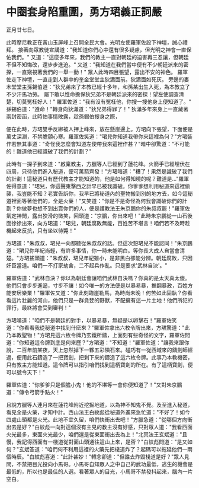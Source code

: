 # 中圈套身陷重圍，勇方珺義正詞嚴

正月廿七日。

此時摩尼教正在黃山玉屏峰上召開全民大會。光明左使羅軍佐設下神壇，誠心禮拜。 接著向眾教徒宣講道："我知道你們心中還有很多疑慮，但光明之神會一直保佑我們。" 又道："這麼多年來，我們的教主一直對朝廷的迫害再三忍讓，但朝廷不但不知悔改，還步步進迫。“ 又道："我知道在我們當中便有不少朝廷派來的密探，一直窺視著我們的一舉一動！" 眾人此時四目張望，露出不安的神色。 羅軍佐走下神壇，一直走到人群中的奎金堂堂主狄瀟面前。狄瀟面如死灰。 旁邊的婁木堂堂主孫錫伯道："狄兄弟來了本教已經十多年，和孫某出生入死，為本教立了不少汗馬功勞。 屬下敢以性命擔保狄兄弟不是朝廷派來的密探！望左使調查清楚，切莫冤枉好人！" 羅軍佐道："我有沒有冤枉他，你搜一搜他身上便知道了。" 孫錫伯道："遵命！"轉身向狄瀟道："狄兄弟得罪了！" 狄瀟多年來身上一直藏著兩封密函，此時怕事情敗露，趁孫錫伯搜身之際，

便在此時，方珺雙手反綁被人押上峰來，放在懸崖邊上。方珺向下張望，下面便是萬丈深淵，不禁膽顫心寒。羅軍佐笑道："珺兒你知道我帶你來這裡為何？"方珺裝作若無其事道："奇怪我怎麼會知道左使帶我來這裡作甚？"暗中卻驚道："不可能的！難道他已經識破了我們的計劃？"

此時有一探子到來道："啟稟教主，方臘等人已經到了蓮花峰。火箭手已經埋伏在四周，只待他們進入秘道，便可萬箭齊發！"方珺暗道："糟了！果然是識破了我們的計劃！這秘道只有歷代教主才能知道的，他是如何得知曉的呢？難道是..."羅軍佐得意道："珺兒，你這聲東擊西之計早已被我識破。你爹爹想利用秘道來這裡偷襲，我豈能不知？老實告訴你，我早已將秘道內的聖物搬到別的地方去，如今這秘道裡面等著他們的，全是火藥！"又笑道："你是不是奇怪為何我會識破你們的計劃？你做夢也想不到出賣你們的人，便是護教法王朱京鵬你的朱叔叔罷！"羅軍佐氣定神閒，露出狡滑的微笑，回頭道："京鵬，你出來吧！"此時朱京鵬從一山石後面徐徐出來，向方珺道："珺兒，朝廷腐敗無能，百姓苦不堪言！咱們若不及時趁機起來反抗，只有坐以待斃！"

方珺道："朱叔叔，珺兒一向都聽從朱叔叔的話。但這次恕珺兒不能認同！"朱京鵬道："珺兒你年紀尚輕，有許多事情，你一時未能明白。等你長大成人自當會清楚。"方珺搖頭道："朱叔叔，珺兒年紀雖小，是非黑白卻能分辨。朝廷腐敗，只因奸臣當道。咱們一不打家劫舍，二不起兵作亂。只是要求'武林自決'。"

羅軍佐道："武林自決？你以為朝廷會讓咱們武林自決嗎？你真的是太天真太傻。他們只會步步進逼，寸步不讓！如今唯一的方法便是以暴易暴，推翻暴政，百姓方能安居樂業！"羅軍佐又道："你此刻臨崖勒馬，為時尚未晚！何苦如此固執？你看看這片壯麗的河山，他們只是一群貪婪的野獸，不配擁有這一片土地！他們所犯的罪行，最終將會受到審判！"

方珺嘆道："咱們不是朝廷的對手，以暴易暴，無疑是以卵擊石！"羅軍佐笑道："你看看我從秘道中找到什麽來？"羅軍佐拿出六枚令牌出來，方珺驚道："此乃本教聖物！"方珺見這六枚令牌乃玄鐵所鑄，上面刻有些奇怪的文字，羅軍佐問道："你知道這令牌到底是何來歷？"方珺道："不知道！"羅軍佐道："讓我來跟你說，二百年前某夜，天上忽然掉下一夥五彩隕石來。碰巧有一從西域來的鑄劍師經過，便用此石鑄造了一把寶劍，把剩下來的鑄造了這六枚令牌。此事乃本教機密，只有教主方能知道。這令牌可以指引咱們找到這柄寶劍的所在。有了這柄寶劍，便可以號令天下！"

羅軍佐道："你爹爹只是個膽小鬼！他的不堪等一會你便知道了！"又對朱京鵬道："傳令弓箭手點火！"

且說方臘等人連月來在蓮花峰附近挖掘地道，以為神不知鬼不覺。及至進入秘道，看見全是火藥，才知中計。西山法王白紋彪從秘道外進來急忙道："不好了！如今四處山頭都是火光。此地不宜久留，咱們快衝出去吧！"方臘急道："從哪個方向衝出去是好？"白紋彪一向對這個沒有主見的教主沒有好感，只對眾人道："我看西面火光最多，東面火光最少，咱們還是從東面衝出去為上！"北冥法王玄斌道："且慢，我記得西面有一棧道從對面山頭通往這山上來，是否？"白紋彪問道："是又如何？"玄斌答道："咱們何不利用這裡的火藥先把棧道炸了？起碼可以拖延他們一兩個時辰。"白紋彪喜道："此計甚妙！"轉念卻道："但誰去炸毀棧道是好？"眾人見問，不禁把目光投向小馬哥。小馬哥自知眾人之中自己的武功最低，逃生的機會是最低的，所以也是最佳的人選。看著眾人的目光，小馬哥不禁發抖起來，腦內一片空白。

